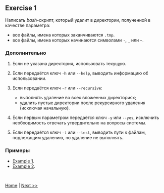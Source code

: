 ## Exercise 1

Написать *bash*-скрипт, который удалит в директории, полученной в качестве параметра:

- все файлы, имена которых заканчиваются `.tmp`.
- все файлы, имена которых начинаются символами `-`, `_` или `~`.

### Дополнительно

1. Если не указана директория, использовать текущую.

2. Если передаётся ключ `-h` или `--help`, выводить информацию об использовании.

3. Если передаётся ключ `-r` или `--recursive`:
   - выполнять удаление во всех вложенных директориях;
   - удалить пустые директории после рекурсивного удаления (исключая начальную).

4. Если первым параметром передаётся ключ `-y` или `--yes`, исключить необходимость отвечать утвердительно на вопросы системы.

5. Если передаётся ключ `-t` или `--test`, выводить пути к файлам, подлежащим удалению, но удаление не выполнять.

### Примеры

- [Example 1](example01_1.md).
- [Example 2](example01_2.md).

<br>

[Home](../readme.md) | [Next >>](exercise02.md)

